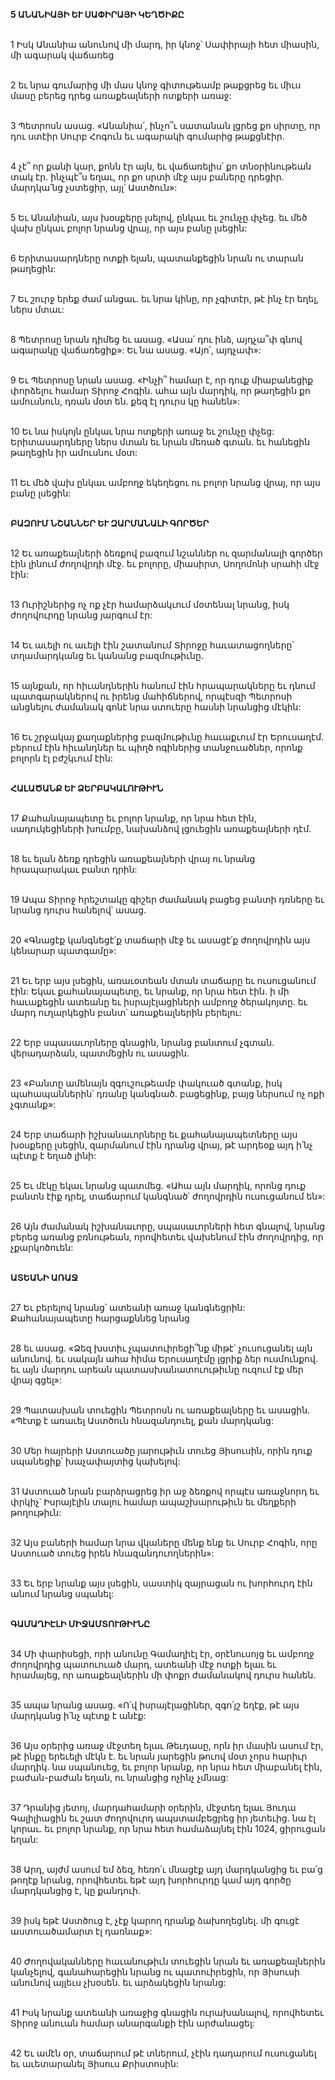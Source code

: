 **5 ԱՆԱՆԻԱՅԻ ԵՒ ՍԱՓԻՐԱՅԻ ԿԵՂԾԻՔԸ**

\
 1 Իսկ Անանիա անունով մի մարդ, իր կնոջ՝ Սափիրայի հետ միասին, մի ագարակ վաճառեց

\
 2 եւ նրա գումարից մի մաս կնոջ գիտութեամբ թաքցրեց եւ միւս մասը բերեց դրեց առաքեալների ոտքերի առաջ:

\
 3 Պետրոսն ասաց. «Անանիա՛, ինչո՞ւ սատանան լցրեց քո սիրտը, որ դու ստէիր Սուրբ Հոգուն եւ ագարակի գումարից թաքցնէիր.

\
 4 չէ՞ որ քանի կար, քոնն էր այն, եւ վաճառելիս՝ քո տնօրինութեան տակ էր. ինչպէ՞ս եղաւ, որ քո սրտի մէջ այս բաները դրեցիր. մարդկա՛նց չստեցիր, այլ՝ Աստծուն»:

\
 5 Եւ Անանիան, այս խօսքերը լսելով, ընկաւ եւ շունչը փչեց. եւ մեծ վախ ընկաւ բոլոր նրանց վրայ, որ այս բանը լսեցին:

\
 6 Երիտասարդները ոտքի ելան, պատանքեցին նրան ու տարան թաղեցին:

\
 7 Եւ շուրջ երեք ժամ անցաւ. եւ նրա կինը, որ չգիտէր, թէ ինչ էր եղել, ներս մտաւ:

\
 8 Պետրոսը նրան դիմեց եւ ասաց. «Ասա՛ դու ինձ, այդչա՞փ գնով ագարակը վաճառեցիք»: Եւ նա ասաց. «Այո՛, այդչափ»:

\
 9 Եւ Պետրոսը նրան ասաց. «Ինչի՞ համար է, որ դուք միաբանեցիք փորձելու համար Տիրոջ Հոգին. ահա այն մարդիկ, որ թաղեցին քո ամուսնուն, դռան մօտ են. քեզ էլ դուրս կը հանեն»:

\
 10 Եւ նա իսկոյն ընկաւ նրա ոտքերի առաջ եւ շունչը փչեց:
Երիտասարդները ներս մտան եւ նրան մեռած գտան. եւ հանեցին թաղեցին իր ամուսնու մօտ:

\
11 Եւ մեծ վախ ընկաւ ամբողջ եկեղեցու ու բոլոր նրանց վրայ, որ այս բանը լսեցին:

\
**ԲԱԶՈՒՄ ՆՇԱՆՆԵՐ ԵՒ ԶԱՐՄԱՆԱԼԻ ԳՈՐԾԵՐ**

\
12 Եւ առաքեալների ձեռքով բազում նշաններ ու զարմանալի գործեր էին լինում ժողովրդի մէջ. եւ բոլորը, միասիրտ, Սողոմոնի սրահի մէջ էին:

\
13 Ուրիշներից ոչ ոք չէր համարձակւում մօտենալ նրանց, իսկ ժողովուրդը նրանց յարգում էր:

\
14 Եւ աւելի ու աւելի էին շատանում Տիրոջը հաւատացողները՝ տղամարդկանց եւ կանանց բազմութիւնը.

\
15 այնքան, որ հիւանդներին հանում էին հրապարակները եւ դնում պատգարակներով ու իրենց մահիճներով, որպէսզի Պետրոսի անցնելու ժամանակ գոնէ նրա ստուերը հասնի նրանցից մէկին:

\
16 Եւ շրջակայ քաղաքներից բազմութիւնը հաւաքւում էր Երուսաղէմ. բերում էին հիւանդներ եւ պիղծ ոգիներից տանջուածներ, որոնք բոլորն էլ բժշկւում էին:

\
**ՀԱԼԱԾԱՆՔ ԵՒ ՁԵՐԲԱԿԱԼՈՒԹԻՒՆ**

\
17 Քահանայապետը եւ բոլոր նրանք, որ նրա հետ էին, սադուկեցիների խումբը, նախանձով լցուեցին առաքեալների դէմ.

\
18 եւ ելան ձեռք դրեցին առաքեալների վրայ ու նրանց հրապարակաւ բանտ դրին:

\
19 Ապա Տիրոջ հրեշտակը գիշեր ժամանակ բացեց բանտի դռները եւ նրանց դուրս հանելով՝ ասաց.

\
20 «Գնացէք կանգնեցէ՛ք տաճարի մէջ եւ ասացէ՛ք ժողովրդին այս կենարար պատգամը»:

\
21 Եւ երբ այս լսեցին, առաւօտեան մտան տաճարը եւ ուսուցանում էին: Եկաւ քահանայապետը, եւ նրանք, որ նրա հետ էին. ի մի հաւաքեցին ատեանը եւ իսրայէլացիների ամբողջ ծերակոյտը. եւ մարդ ուղարկեցին բանտ՝ առաքեալներին բերելու:

\
22 Երբ սպասաւորները գնացին, նրանց բանտում չգտան. վերադարձան, պատմեցին ու ասացին.

\
23 «Բանտը ամենայն զգուշութեամբ փակուած գտանք, իսկ պահապաններին՝ դռանը կանգնած. բացեցինք, բայց ներսում ոչ ոքի չգտանք»:

\
24 Երբ տաճարի իշխանաւորները եւ քահանայապետները այս խօսքերը լսեցին, զարմանում էին դրանց վրայ, թէ արդեօք այդ ի՛նչ պէտք է եղած լինի:

\
25 Եւ մէկը եկաւ նրանց պատմեց. «Ահա այն մարդիկ, որոնց դուք բանտն էիք դրել, տաճարում կանգնած՝ ժողովրդին ուսուցանում են»:

\
26 Այն ժամանակ իշխանաւորը, սպասաւորների հետ գնալով, նրանց բերեց առանց բռնութեան, որովհետեւ վախենում էին ժողովրդից, որ չքարկոծուեն:

\
**ԱՏԵԱՆԻ ԱՌԱՋ**

\
27 Եւ բերելով նրանց՝ ատեանի առաջ կանգնեցրին: Քահանայապետը հարցաքննեց նրանց

\
28 եւ ասաց. «Ձեզ խստիւ չպատուիրեցի՞նք միթէ՝ չուսուցանել այն անունով. եւ սակայն ահա հիմա Երուսաղէմը լցրիք ձեր ուսմունքով. եւ այն մարդու արեան պատասխանատուութիւնը ուզում էք մեր վրայ գցել»:

\
29 Պատասխան տուեցին Պետրոսն ու առաքեալները եւ ասացին. «Պէտք է առաւել Աստծուն հնազանդուել, քան մարդկանց:

\
30 Մեր հայրերի Աստուածը յարութիւն տուեց Յիսուսին, որին դուք սպանեցիք՝ խաչափայտից կախելով:

\
31 Աստուած նրան բարձրացրեց իր աջ ձեռքով որպէս առաջնորդ եւ փրկիչ՝ Իսրայէլին տալու համար ապաշխարութիւն եւ մեղքերի թողութիւն:

\
32 Այս բաների համար նրա վկաները մենք ենք եւ Սուրբ Հոգին, որը Աստուած տուեց իրեն հնազանդուողներին»:

\
33 Եւ երբ նրանք այս լսեցին, սաստիկ զայրացան ու խորհուրդ էին անում նրանց սպանել:

\
**ԳԱՄԱՂԻԷԼԻ ՄԻՋԱՄՏՈՒԹԻՒՆԸ**

\
34 Մի փարիսեցի, որի անունը Գամաղիէլ էր, օրէնուսոյց եւ ամբողջ ժողովրդից պատուուած մարդ, ատեանի մէջ ոտքի ելաւ եւ հրամայեց, որ առաքեալներին մի փոքր ժամանակով դուրս հանեն.

\
35 ապա նրանց ասաց. «Ո՛վ իսրայէլացիներ, զգո՛յշ եղէք, թէ այս մարդկանց ի՛նչ պէտք է անէք:

\
36 Այս օրերից առաջ մէջտեղ ելաւ Թեւդասը, որն իր մասին ասում էր, թէ ինքը երեւելի մէկն է. եւ նրան յարեցին թուով մօտ չորս հարիւր մարդիկ. նա սպանուեց, եւ բոլոր նրանք, որ նրա հետ միաբանել էին, բաժան-բաժան եղան, ու նրանցից ոչինչ չմնաց:

\
37 Դրանից յետոյ, մարդահամարի օրերին, մէջտեղ ելաւ Յուդա Գալիլիացին եւ շատ ժողովուրդ ապստամբեցրեց իր յետեւից. նա էլ կորաւ. եւ բոլոր նրանք, որ նրա հետ համաձայնել էին 1024, ցիրուցան եղան:

\
38 Արդ, այժմ ասում եմ ձեզ, հեռո՛ւ մնացէք այդ մարդկանցից եւ բա՛ց թողէք նրանց, որովհետեւ եթէ այդ խորհուրդը կամ այդ գործը մարդկանցից է, կը քանդուի.

\
39 իսկ եթէ Աստծուց է, չէք կարող դրանք ձախողեցնել. մի գուցէ աստուածամարտ էլ դառնաք»:

\
40 Ժողովականները հաւանութիւն տուեցին նրան եւ առաքեալներին կանչելով, գանահարեցին նրանց ու պատուիրեցին, որ Յիսուսի անունով այլեւս չխօսեն. եւ արձակեցին նրանց:

\
41 Իսկ նրանք ատեանի առաջից գնացին ուրախանալով, որովհետեւ Տիրոջ անուան համար անարգանքի էին արժանացել:

\
42 Եւ ամէն օր, տաճարում թէ տներում, չէին դադարում ուսուցանել եւ աւետարանել Յիսուս Քրիստոսին:
